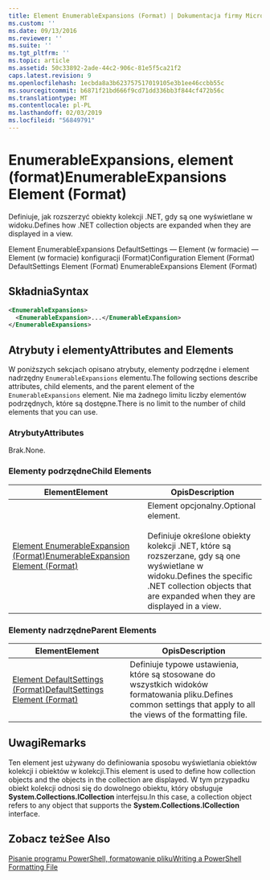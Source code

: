 ```yaml
---
title: Element EnumerableExpansions (Format) | Dokumentacja firmy Microsoft
ms.custom: ''
ms.date: 09/13/2016
ms.reviewer: ''
ms.suite: ''
ms.tgt_pltfrm: ''
ms.topic: article
ms.assetid: 50c33892-2ade-44c2-906c-81e5f5ca21f2
caps.latest.revision: 9
ms.openlocfilehash: 1ecbda8a3b623757517019105e3b1ee46ccbb55c
ms.sourcegitcommit: b6871f21bd666f9cd71dd336bb3f844cf472b56c
ms.translationtype: MT
ms.contentlocale: pl-PL
ms.lasthandoff: 02/03/2019
ms.locfileid: "56849791"
---
```

# <a name="enumerableexpansions-element-format"></a><span data-ttu-id="4f202-102">EnumerableExpansions, element (format)</span><span class="sxs-lookup"><span data-stu-id="4f202-102">EnumerableExpansions Element (Format)</span></span>

<span data-ttu-id="4f202-103">Definiuje, jak rozszerzyć obiekty kolekcji .NET, gdy są one wyświetlane w widoku.</span><span class="sxs-lookup"><span data-stu-id="4f202-103">Defines how .NET collection objects are expanded when they are displayed in a view.</span></span>

<span data-ttu-id="4f202-104">Element EnumerableExpansions DefaultSettings — Element (w formacie) — Element (w formacie) konfiguracji (Format)</span><span class="sxs-lookup"><span data-stu-id="4f202-104">Configuration Element (Format) DefaultSettings Element (Format) EnumerableExpansions Element (Format)</span></span>

## <a name="syntax"></a><span data-ttu-id="4f202-105">Składnia</span><span class="sxs-lookup"><span data-stu-id="4f202-105">Syntax</span></span>

```xml
<EnumerableExpansions>
  <EnumerableExpansion>...</EnumerableExpansion>
</EnumerableExpansions>
```

## <a name="attributes-and-elements"></a><span data-ttu-id="4f202-106">Atrybuty i elementy</span><span class="sxs-lookup"><span data-stu-id="4f202-106">Attributes and Elements</span></span>

<span data-ttu-id="4f202-107">W poniższych sekcjach opisano atrybuty, elementy podrzędne i element nadrzędny `EnumerableExpansions` elementu.</span><span class="sxs-lookup"><span data-stu-id="4f202-107">The following sections describe attributes, child elements, and the parent element of the `EnumerableExpansions` element.</span></span> <span data-ttu-id="4f202-108">Nie ma żadnego limitu liczby elementów podrzędnych, które są dostępne.</span><span class="sxs-lookup"><span data-stu-id="4f202-108">There is no limit to the number of child elements that you can use.</span></span>

### <a name="attributes"></a><span data-ttu-id="4f202-109">Atrybuty</span><span class="sxs-lookup"><span data-stu-id="4f202-109">Attributes</span></span>

<span data-ttu-id="4f202-110">Brak.</span><span class="sxs-lookup"><span data-stu-id="4f202-110">None.</span></span>

### <a name="child-elements"></a><span data-ttu-id="4f202-111">Elementy podrzędne</span><span class="sxs-lookup"><span data-stu-id="4f202-111">Child Elements</span></span>

|<span data-ttu-id="4f202-112">Element</span><span class="sxs-lookup"><span data-stu-id="4f202-112">Element</span></span>|<span data-ttu-id="4f202-113">Opis</span><span class="sxs-lookup"><span data-stu-id="4f202-113">Description</span></span>|
|-------------|-----------------|
|[<span data-ttu-id="4f202-114">Element EnumerableExpansion (Format)</span><span class="sxs-lookup"><span data-stu-id="4f202-114">EnumerableExpansion Element (Format)</span></span>](./enumerableexpansion-element-format.md)|<span data-ttu-id="4f202-115">Element opcjonalny.</span><span class="sxs-lookup"><span data-stu-id="4f202-115">Optional element.</span></span><br /><br /> <span data-ttu-id="4f202-116">Definiuje określone obiekty kolekcji .NET, które są rozszerzane, gdy są one wyświetlane w widoku.</span><span class="sxs-lookup"><span data-stu-id="4f202-116">Defines the specific .NET collection objects that are expanded when they are displayed in a view.</span></span>|

### <a name="parent-elements"></a><span data-ttu-id="4f202-117">Elementy nadrzędne</span><span class="sxs-lookup"><span data-stu-id="4f202-117">Parent Elements</span></span>

|<span data-ttu-id="4f202-118">Element</span><span class="sxs-lookup"><span data-stu-id="4f202-118">Element</span></span>|<span data-ttu-id="4f202-119">Opis</span><span class="sxs-lookup"><span data-stu-id="4f202-119">Description</span></span>|
|-------------|-----------------|
|[<span data-ttu-id="4f202-120">Element DefaultSettings (Format)</span><span class="sxs-lookup"><span data-stu-id="4f202-120">DefaultSettings Element (Format)</span></span>](./defaultsettings-element-format.md)|<span data-ttu-id="4f202-121">Definiuje typowe ustawienia, które są stosowane do wszystkich widoków formatowania pliku.</span><span class="sxs-lookup"><span data-stu-id="4f202-121">Defines common settings that apply to all the views of the formatting file.</span></span>|

## <a name="remarks"></a><span data-ttu-id="4f202-122">Uwagi</span><span class="sxs-lookup"><span data-stu-id="4f202-122">Remarks</span></span>

<span data-ttu-id="4f202-123">Ten element jest używany do definiowania sposobu wyświetlania obiektów kolekcji i obiektów w kolekcji.</span><span class="sxs-lookup"><span data-stu-id="4f202-123">This element is used to define how collection objects and the objects in the collection are displayed.</span></span> <span data-ttu-id="4f202-124">W tym przypadku obiekt kolekcji odnosi się do dowolnego obiektu, który obsługuje **System.Collections.ICollection** interfejsu.</span><span class="sxs-lookup"><span data-stu-id="4f202-124">In this case, a collection object refers to any object that supports the  **System.Collections.ICollection** interface.</span></span>

## <a name="see-also"></a><span data-ttu-id="4f202-125">Zobacz też</span><span class="sxs-lookup"><span data-stu-id="4f202-125">See Also</span></span>

[<span data-ttu-id="4f202-126">Pisanie programu PowerShell, formatowanie pliku</span><span class="sxs-lookup"><span data-stu-id="4f202-126">Writing a PowerShell Formatting File</span></span>](./writing-a-powershell-formatting-file.md)
